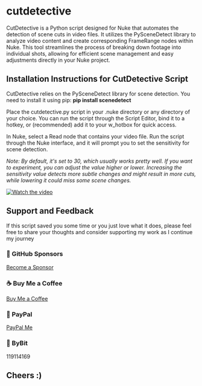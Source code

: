 # cutdetective
CutDetective is a Python script designed for Nuke that automates the detection of scene cuts in video files. It utilizes the PySceneDetect library to analyze video content and create corresponding FrameRange nodes within Nuke. This tool streamlines the process of breaking down footage into individual shots, allowing for efficient scene management and easy adjustments directly in your Nuke project.

## Installation Instructions for CutDetective Script

CutDetective relies on the PySceneDetect library for scene detection. You need to install it using pip:
**pip install scenedetect**

Place the cutdetective.py script in your .nuke directory or any directory of your choice.
You can run the script through the Script Editor, bind it to a hotkey, or (recommended) add it to your w_hotbox for quick access.

In Nuke, select a Read node that contains your video file.
Run the script through the Nuke interface, and it will prompt you to set the sensitivity for scene detection.

*Note: 
By default, it's set to 30, which usually works pretty well. If you want to experiment, you can adjust the value higher or lower. Increasing the sensitivity value detects more subtle changes and might result in more cuts, while lowering it could miss some scene changes.*

[![Watch the video](https://img.youtube.com/vi/CNX4QDJAd98/maxresdefault.jpg)](https://youtu.be/CNX4QDJAd98)

## Support and Feedback

If this script saved you some time or you just love what it does, please feel free to share your thoughts and consider supporting my work as I continue my journey

### 💖 GitHub Sponsors
[Become a Sponsor](https://github.com/sponsors/natlrazfx)
### ☕ Buy Me a Coffee
[Buy Me a Coffee](https://www.buymeacoffee.com/natlrazfx)
### 💸 PayPal
[PayPal Me](https://paypal.me/natlrazfx)
### 👾 ByBit
119114169


## Cheers :) 
